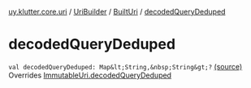 [uy.klutter.core.uri](../../index.md) / [UriBuilder](../index.md) / [BuiltUri](index.md) / [decodedQueryDeduped](.)


# decodedQueryDeduped
`val decodedQueryDeduped: Map&lt;String,&nbsp;String&gt;?` [(source)](https://github.com/kohesive/klutter/blob/master/core-jdk6/src/main/kotlin/uy/klutter/core/uri/UriBuilder.kt#L286)
Overrides [ImmutableUri.decodedQueryDeduped](../../-immutable-uri/decoded-query-deduped.md)


